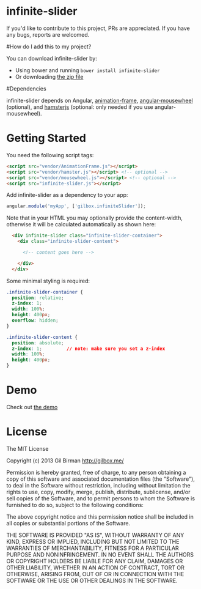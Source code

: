 infinite-slider
==============

If you'd like to contribute to this project, PRs are appreciated.
If you have any bugs, reports are welcomed.


#How do I add this to my project?

You can download infinite-slider by:

* Using bower and running `bower install infinite-slider`
* Or downloading [the zip file](https://github.com/gilbox/infinite-slider/archive/master.zip)


#Dependencies

infinite-slider depends on Angular, [animation-frame](https://github.com/kof/animation-frame), [angular-mousewheel](https://github.com/monospaced/angular-mousewheel) (optional), and [hamsterjs](https://github.com/monospaced/hamster.js) (optional: only needed if you use angular-mousewheel).


# Getting Started

You need the following script tags:

````html
<script src="vendor/AnimationFrame.js"></script>
<script src="vendor/hamster.js"></script> <!-- optional -->
<script src="vendor/mousewheel.js"></script> <!-- optional -->
<script src="infinite-slider.js"></script>
````

Add infinite-slider as a dependency to your app:

````javascript
angular.module('myApp', ['gilbox.infiniteSlider']);
````

Note that in your HTML you may optionally provide the content-width,
otherwise it will be calculated automatically as shown here:

````html
  <div infinite-slider class="infinite-slider-container">
    <div class="infinite-slider-content">

      <!-- content goes here -->

    </div>
  </div>
````

Some minimal styling is required:

````css
.infinite-slider-container {
  position: relative;
  z-index: 1;
  width: 100%;
  height: 400px;
  overflow: hidden;
}

.infinite-slider-content {
  position: absolute;
  z-index: 1;         // note: make sure you set a z-index
  width: 100%;
  height: 400px;
}
````

# Demo

Check out [the demo](http://gilbox.github.io/infinite-slider/)

# License

The MIT License

Copyright (c) 2013 Gil Birman http://gilbox.me/

Permission is hereby granted, free of charge, to any person obtaining a copy of this software and associated documentation files (the "Software"), to deal in the Software without restriction, including without limitation the rights to use, copy, modify, merge, publish, distribute, sublicense, and/or sell copies of the Software, and to permit persons to whom the Software is furnished to do so, subject to the following conditions:

The above copyright notice and this permission notice shall be included in all copies or substantial portions of the Software.

THE SOFTWARE IS PROVIDED "AS IS", WITHOUT WARRANTY OF ANY KIND, EXPRESS OR IMPLIED, INCLUDING BUT NOT LIMITED TO THE WARRANTIES OF MERCHANTABILITY, FITNESS FOR A PARTICULAR PURPOSE AND NONINFRINGEMENT. IN NO EVENT SHALL THE AUTHORS OR COPYRIGHT HOLDERS BE LIABLE FOR ANY CLAIM, DAMAGES OR OTHER LIABILITY, WHETHER IN AN ACTION OF CONTRACT, TORT OR OTHERWISE, ARISING FROM, OUT OF OR IN CONNECTION WITH THE SOFTWARE OR THE USE OR OTHER DEALINGS IN THE SOFTWARE.
